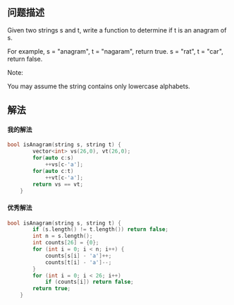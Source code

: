 ## 问题描述

Given two strings s and t, write a function to determine if t is an anagram of s.

For example,
s = "anagram", t = "nagaram", return true.
s = "rat", t = "car", return false.

Note:

You may assume the string contains only lowercase alphabets.


## 解法

#### 我的解法
```cpp
bool isAnagram(string s, string t) {
        vector<int> vs(26,0), vt(26,0);
        for(auto c:s)
            ++vs[c-'a'];
        for(auto c:t)
            ++vt[c-'a'];
        return vs == vt;
    }
```
#### 优秀解法
```cpp
bool isAnagram(string s, string t) {
        if (s.length() != t.length()) return false;
        int n = s.length();
        int counts[26] = {0};
        for (int i = 0; i < n; i++) { 
            counts[s[i] - 'a']++;
            counts[t[i] - 'a']--;
        }
        for (int i = 0; i < 26; i++)
            if (counts[i]) return false;
        return true;
    }

```
